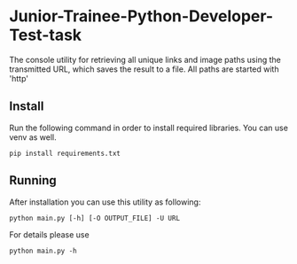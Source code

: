 # Junior-Trainee-Python-Developer-Test-task
The console utility for retrieving all unique links and image paths using the transmitted URL, which saves the result to a file.
All paths are started with 'http'

## Install
Run the following command in order to install required libraries. You can use venv as well.
```
pip install requirements.txt
```

## Running
After installation you can use this utility as following:
```
python main.py [-h] [-O OUTPUT_FILE] -U URL
```
For details please use 
```
python main.py -h
```